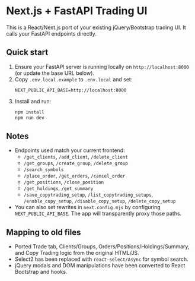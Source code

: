 # Next.js + FastAPI Trading UI

This is a React/Next.js port of your existing jQuery/Bootstrap trading UI. It calls your FastAPI endpoints directly.

## Quick start

1. Ensure your FastAPI server is running locally on `http://localhost:8000` (or update the base URL below).
2. Copy `.env.local.example` to `.env.local` and set:
   ```
   NEXT_PUBLIC_API_BASE=http://localhost:8000
   ```
3. Install and run:
   ```bash
   npm install
   npm run dev
   ```

## Notes

- Endpoints used match your current frontend:
  - `/get_clients`, `/add_client`, `/delete_client`
  - `/get_groups`, `/create_group`, `/delete_group`
  - `/search_symbols`
  - `/place_order`, `/get_orders`, `/cancel_order`
  - `/get_positions`, `/close_position`
  - `/get_holdings`, `/get_summary`
  - `/save_copytrading_setup`, `/list_copytrading_setups`, `/enable_copy_setup`, `/disable_copy_setup`, `/delete_copy_setup`
- You can also set rewrites in `next.config.mjs` by configuring `NEXT_PUBLIC_API_BASE`. The app will transparently proxy those paths.

## Mapping to old files

- Ported Trade tab, Clients/Groups, Orders/Positions/Holdings/Summary, and Copy Trading logic from the original HTML/JS.
- Select2 has been replaced with `react-select/Async` for symbol search.
- jQuery modals and DOM manipulations have been converted to React Bootstrap and hooks.
